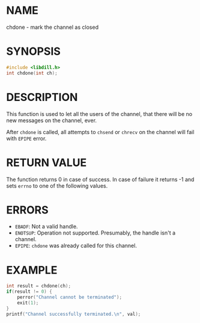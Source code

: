 # NAME

chdone - mark the channel as closed

# SYNOPSIS

```c
#include <libdill.h>
int chdone(int ch);
```

# DESCRIPTION

This function is used to let all the users of the channel, that there will be no new messages on the channel, ever.

After `chdone` is called, all attempts to `chsend` or `chrecv` on the channel will fail with `EPIPE` error.

# RETURN VALUE

The function returns 0 in case of success. In case of failure it returns -1 and sets `errno` to one of the following values.

# ERRORS

* `EBADF`: Not a valid handle.
* `ENOTSUP`: Operation not supported. Presumably, the handle isn't a channel.
* `EPIPE`:  `chdone` was already called for this channel.

# EXAMPLE

```c
int result = chdone(ch);
if(result != 0) {
    perror("Channel cannot be terminated");
    exit(1);
}
printf("Channel successfully terminated.\n", val);
```

